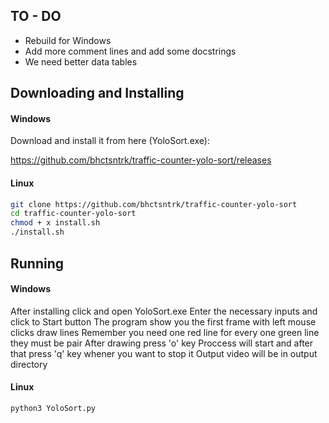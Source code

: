 ## TO - DO
 * Rebuild for Windows
 * Add more comment lines and add some docstrings
 * We need better data tables

## Downloading and Installing

#### Windows

Download and install it from here (YoloSort.exe):

https://github.com/bhctsntrk/traffic-counter-yolo-sort/releases


#### Linux

``` bash
git clone https://github.com/bhctsntrk/traffic-counter-yolo-sort
cd traffic-counter-yolo-sort
chmod + x install.sh
./install.sh
```
## Running

#### Windows
After installing click and open YoloSort.exe
Enter the necessary inputs and click to Start button
The program show you the first frame with left mouse clicks draw lines
Remember you need one red line for every one green line they must be pair
After drawing press 'o' key
Proccess will start and after that press 'q' key whener you want to stop it
Output video will be in output directory

#### Linux

``` bash
python3 YoloSort.py
```
